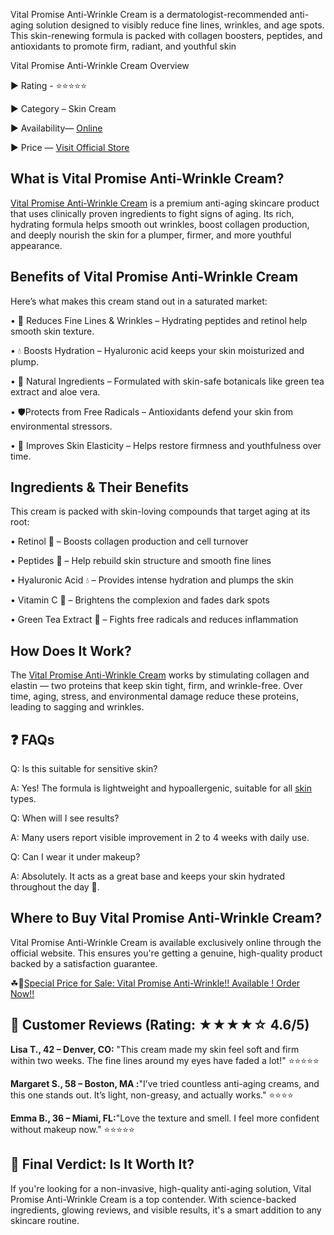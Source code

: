 Vital Promise Anti-Wrinkle Cream is a dermatologist-recommended anti-aging solution designed to visibly reduce fine lines, wrinkles, and age spots. This skin-renewing formula is packed with collagen boosters, peptides, and antioxidants to promote firm, radiant, and youthful skin

Vital Promise Anti-Wrinkle Cream Overview

► Rating - ⭐⭐⭐⭐⭐

► Category – Skin Cream

► Availability— [Online](https://atozsupplement.com/vital-promise-anti-wrinkle-cream/)

► Price — [Visit Official Store](https://atozsupplement.com/vital-promise-anti-wrinkle-cream/)

## What is Vital Promise Anti-Wrinkle Cream?

[Vital Promise Anti-Wrinkle Cream](https://www.facebook.com/people/Vital-Promise-Anti-Wrinkle-Cream/61576655471156/) is a premium anti-aging skincare product that uses clinically proven ingredients to fight signs of aging. Its rich, hydrating formula helps smooth out wrinkles, boost collagen production, and deeply nourish the skin for a plumper, firmer, and more youthful appearance.

## Benefits of Vital Promise Anti-Wrinkle Cream

Here’s what makes this cream stand out in a saturated market:

•	🧴 Reduces Fine Lines & Wrinkles – Hydrating peptides and retinol help smooth skin texture.

•	💧 Boosts Hydration – Hyaluronic acid keeps your skin moisturized and plump.

•	🌿 Natural Ingredients – Formulated with skin-safe botanicals like green tea extract and aloe vera.

•	🛡Protects from Free Radicals – Antioxidants defend your skin from environmental stressors.

•	🌈 Improves Skin Elasticity – Helps restore firmness and youthfulness over time.

## Ingredients & Their Benefits

This cream is packed with skin-loving compounds that target aging at its root:

•	Retinol 🧬 – Boosts collagen production and cell turnover

•	Peptides 💪 – Help rebuild skin structure and smooth fine lines

•	Hyaluronic Acid 💧 – Provides intense hydration and plumps the skin

•	Vitamin C 🍊 – Brightens the complexion and fades dark spots

•	Green Tea Extract 🍃 – Fights free radicals and reduces inflammation

## How Does It Work?

The [Vital Promise Anti-Wrinkle Cream](https://www.facebook.com/groups/vitalpromiseantiwrinklescream/) works by stimulating collagen and elastin — two proteins that keep skin tight, firm, and wrinkle-free. Over time, aging, stress, and environmental damage reduce these proteins, leading to sagging and wrinkles.

## ❓ FAQs

Q: Is this suitable for sensitive skin?

A: Yes! The formula is lightweight and hypoallergenic, suitable for all [skin](https://www.linkedin.com/showcase/vital-promise-anti-wrinkle-cream/) types.

Q: When will I see results?

A: Many users report visible improvement in 2 to 4 weeks with daily use.

Q: Can I wear it under makeup?

A: Absolutely. It acts as a great base and keeps your skin hydrated throughout the day 💄.

## Where to Buy Vital Promise Anti-Wrinkle Cream?

Vital Promise Anti-Wrinkle Cream is available exclusively online through the official website. This ensures you're getting a genuine, high-quality product backed by a satisfaction guarantee.

☘📣[Special Price for Sale: Vital Promise Anti-Wrinkle!! Available ! Order Now!!](https://atozsupplement.com/vital-promise-anti-wrinkle-cream/)

## 💬 Customer Reviews (Rating: ★★★★☆ 4.6/5)

**Lisa T., 42 – Denver, CO:** "This cream made my skin feel soft and firm within two weeks. The fine lines around my eyes have faded a lot!" ⭐⭐⭐⭐⭐

**Margaret S., 58 – Boston, MA :**"I’ve tried countless anti-aging creams, and this one stands out. It’s light, non-greasy, and actually works." ⭐⭐⭐⭐

**Emma B., 36 – Miami, FL:**"Love the texture and smell. I feel more confident without makeup now." ⭐⭐⭐⭐⭐

## 📌 Final Verdict: Is It Worth It?

If you're looking for a non-invasive, high-quality anti-aging solution, Vital Promise Anti-Wrinkle Cream is a top contender. With science-backed ingredients, glowing reviews, and visible results, it's a smart addition to any skincare routine.

